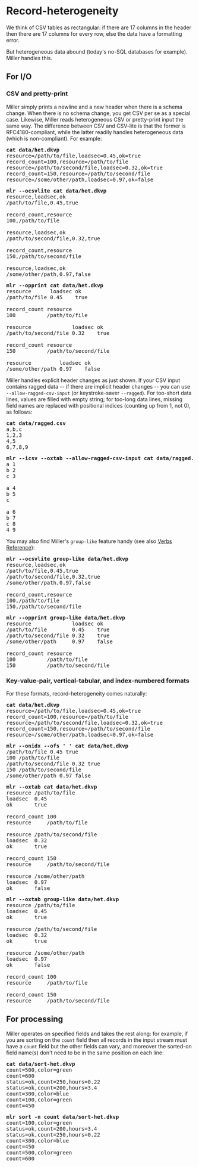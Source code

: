 <!---  PLEASE DO NOT EDIT DIRECTLY. EDIT THE .md.in FILE PLEASE. --->
# Record-heterogeneity

We think of CSV tables as rectangular: if there are 17 columns in the header then there are 17 columns for every row, else the data have a formatting error.

But heterogeneous data abound (today's no-SQL databases for example). Miller handles this.

## For I/O

### CSV and pretty-print

Miller simply prints a newline and a new header when there is a schema change. When there is no schema change, you get CSV per se as a special case. Likewise, Miller reads heterogeneous CSV or pretty-print input the same way. The difference between CSV and CSV-lite is that the former is RFC4180-compliant, while the latter readily handles heterogeneous data (which is non-compliant). For example:

<pre>
<b>cat data/het.dkvp</b>
resource=/path/to/file,loadsec=0.45,ok=true
record_count=100,resource=/path/to/file
resource=/path/to/second/file,loadsec=0.32,ok=true
record_count=150,resource=/path/to/second/file
resource=/some/other/path,loadsec=0.97,ok=false
</pre>

<pre>
<b>mlr --ocsvlite cat data/het.dkvp</b>
resource,loadsec,ok
/path/to/file,0.45,true

record_count,resource
100,/path/to/file

resource,loadsec,ok
/path/to/second/file,0.32,true

record_count,resource
150,/path/to/second/file

resource,loadsec,ok
/some/other/path,0.97,false
</pre>

<pre>
<b>mlr --opprint cat data/het.dkvp</b>
resource      loadsec ok
/path/to/file 0.45    true

record_count resource
100          /path/to/file

resource             loadsec ok
/path/to/second/file 0.32    true

record_count resource
150          /path/to/second/file

resource         loadsec ok
/some/other/path 0.97    false
</pre>

Miller handles explicit header changes as just shown. If your CSV input contains ragged data -- if there are implicit header changes -- you can use ``--allow-ragged-csv-input`` (or keystroke-saver ``--ragged``). For too-short data lines, values are filled with empty string; for too-long data lines, missing field names are replaced with positional indices (counting up from 1, not 0), as follows:

<pre>
<b>cat data/ragged.csv</b>
a,b,c
1,2,3
4,5
6,7,8,9
</pre>

<pre>
<b>mlr --icsv --oxtab --allow-ragged-csv-input cat data/ragged.csv</b>
a 1
b 2
c 3

a 4
b 5
c 

a 6
b 7
c 8
4 9
</pre>

You may also find Miller's ``group-like`` feature handy (see also [Verbs Reference](reference-verbs.md)):

<pre>
<b>mlr --ocsvlite group-like data/het.dkvp</b>
resource,loadsec,ok
/path/to/file,0.45,true
/path/to/second/file,0.32,true
/some/other/path,0.97,false

record_count,resource
100,/path/to/file
150,/path/to/second/file
</pre>

<pre>
<b>mlr --opprint group-like data/het.dkvp</b>
resource             loadsec ok
/path/to/file        0.45    true
/path/to/second/file 0.32    true
/some/other/path     0.97    false

record_count resource
100          /path/to/file
150          /path/to/second/file
</pre>

### Key-value-pair, vertical-tabular, and index-numbered formats

For these formats, record-heterogeneity comes naturally:

<pre>
<b>cat data/het.dkvp</b>
resource=/path/to/file,loadsec=0.45,ok=true
record_count=100,resource=/path/to/file
resource=/path/to/second/file,loadsec=0.32,ok=true
record_count=150,resource=/path/to/second/file
resource=/some/other/path,loadsec=0.97,ok=false
</pre>

<pre>
<b>mlr --onidx --ofs ' ' cat data/het.dkvp</b>
/path/to/file 0.45 true
100 /path/to/file
/path/to/second/file 0.32 true
150 /path/to/second/file
/some/other/path 0.97 false
</pre>

<pre>
<b>mlr --oxtab cat data/het.dkvp</b>
resource /path/to/file
loadsec  0.45
ok       true

record_count 100
resource     /path/to/file

resource /path/to/second/file
loadsec  0.32
ok       true

record_count 150
resource     /path/to/second/file

resource /some/other/path
loadsec  0.97
ok       false
</pre>

<pre>
<b>mlr --oxtab group-like data/het.dkvp</b>
resource /path/to/file
loadsec  0.45
ok       true

resource /path/to/second/file
loadsec  0.32
ok       true

resource /some/other/path
loadsec  0.97
ok       false

record_count 100
resource     /path/to/file

record_count 150
resource     /path/to/second/file
</pre>

## For processing

Miller operates on specified fields and takes the rest along: for example, if you are sorting on the ``count`` field then all records in the input stream must have a ``count`` field but the other fields can vary, and moreover the sorted-on field name(s) don't need to be in the same position on each line:

<pre>
<b>cat data/sort-het.dkvp</b>
count=500,color=green
count=600
status=ok,count=250,hours=0.22
status=ok,count=200,hours=3.4
count=300,color=blue
count=100,color=green
count=450
</pre>

<pre>
<b>mlr sort -n count data/sort-het.dkvp</b>
count=100,color=green
status=ok,count=200,hours=3.4
status=ok,count=250,hours=0.22
count=300,color=blue
count=450
count=500,color=green
count=600
</pre>
